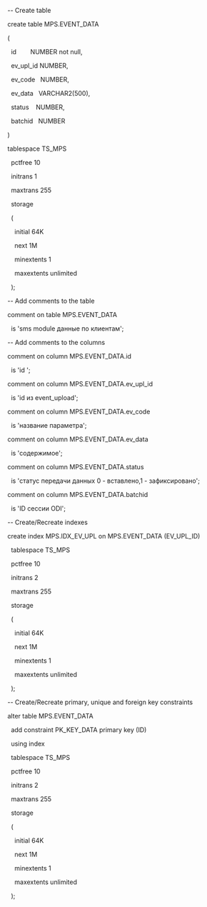 -- Create table

create table MPS.EVENT_DATA

(

  id        NUMBER not null,

  ev_upl_id NUMBER,

  ev_code   NUMBER,

  ev_data   VARCHAR2(500),

  status    NUMBER,

  batchid   NUMBER

)

tablespace TS_MPS

  pctfree 10

  initrans 1

  maxtrans 255

  storage

  (

    initial 64K

    next 1M

    minextents 1

    maxextents unlimited

  );

-- Add comments to the table

comment on table MPS.EVENT_DATA

  is 'sms module данные по клиентам';

-- Add comments to the columns

comment on column MPS.EVENT_DATA.id

  is 'id ';

comment on column MPS.EVENT_DATA.ev_upl_id

  is 'id из event_upload';

comment on column MPS.EVENT_DATA.ev_code

  is 'название параметра';

comment on column MPS.EVENT_DATA.ev_data

  is 'содержимое';

comment on column MPS.EVENT_DATA.status

  is 'статус передачи данных 0 - вставлено,1 - зафиксировано';

comment on column MPS.EVENT_DATA.batchid

  is 'ID сессии ODI';

-- Create/Recreate indexes

create index MPS.IDX_EV_UPL on MPS.EVENT_DATA (EV_UPL_ID)

  tablespace TS_MPS

  pctfree 10

  initrans 2

  maxtrans 255

  storage

  (

    initial 64K

    next 1M

    minextents 1

    maxextents unlimited

  );

-- Create/Recreate primary, unique and foreign key constraints

alter table MPS.EVENT_DATA

  add constraint PK_KEY_DATA primary key (ID)

  using index

  tablespace TS_MPS

  pctfree 10

  initrans 2

  maxtrans 255

  storage

  (

    initial 64K

    next 1M

    minextents 1

    maxextents unlimited

  );
